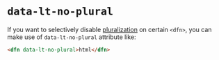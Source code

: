 # `data-lt-no-plural`

If you want to selectively disable [pluralization](pluralize) on certain `<dfn>`, you can make use of `data-lt-no-plural` attribute like:

```html "example": "Disable automatic pluralization for specific definition."
<dfn data-lt-no-plural>html</dfn>
```
